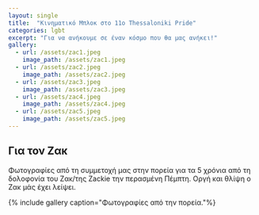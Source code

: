 ```yaml
---
layout: single
title:  "Κινηματικό Μπλοκ στο 11ο Thessaloniki Pride"
categories: lgbt
excerpt: "Για να ανήκουμε σε έναν κόσμο που θα μας ανήκει!"
gallery:
  - url: /assets/zac1.jpeg
    image_path: /assets/zac1.jpeg
  - url: /assets/zac2.jpeg
    image_path: /assets/zac2.jpeg
  - url: /assets/zac3.jpeg
    image_path: /assets/zac3.jpeg
  - url: /assets/zac4.jpeg
    image_path: /assets/zac4.jpeg
  - url: /assets/zac5.jpeg
    image_path: /assets/zac5.jpeg
---
```


## Για τον Ζακ

Φωτογραφίες από τη συμμετοχή μας στην πορεία για τα 5 χρόνια από τη δολοφονία του Ζακ/της Zackie την περασμένη Πέμπτη.
Οργή και θλίψη ο Ζακ μάς έχει λείψει.

{% include gallery caption="Φωτογραφίες από την πορεία."%}
